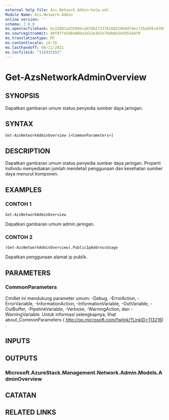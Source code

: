 ```yaml
---
external help file: Azs.Network.Admin-help.xml
Module Name: Azs.Network.Admin
online version: ''
schema: 2.0.0
ms.openlocfilehash: 6c22881ad3509dca07d6272376168218b0dfdec735a936c6760fc0d9956e3c5e
ms.sourcegitcommit: 49f8ffe5d8e08ba3d22e3b2e76db0e54dd55d4f0
ms.translationtype: MT
ms.contentlocale: id-ID
ms.lasthandoff: 08/11/2021
ms.locfileid: "132415153"
---
```

# Get-AzsNetworkAdminOverview

## SYNOPSIS
Dapatkan gambaran umum status penyedia sumber daya jaringan.

## SYNTAX

```
Get-AzsNetworkAdminOverview [<CommonParameters>]
```

## DESCRIPTION
Dapatkan gambaran umum status penyedia sumber daya jaringan. Properti individu menyediakan jumlah mendetail penggunaan dan kesehatan sumber daya menurut komponen.

## EXAMPLES

### CONTOH 1
```
Get-AzsNetworkAdminOverview
```

Dapatkan gambaran umum admin jaringan.

### CONTOH 2
```
(Get-AzsNetworkAdminOverview).PublicIpAddressUsage
```

Dapatkan penggunaan alamat ip publik.

## PARAMETERS

### CommonParameters
Cmdlet ini mendukung parameter umum: -Debug, -ErrorAction, -ErrorVariable, -InformationAction, -InformationVariable, -OutVariable, -OutBuffer, -PipelineVariable, -Verbose, -WarningAction, dan -WarningVariable. Untuk informasi selengkapnya, lihat about_CommonParameters ( http://go.microsoft.com/fwlink/?LinkID=113216) .

## INPUTS

## OUTPUTS

### Microsoft.AzureStack.Management.Network.Admin.Models.AdminOverview

## CATATAN

## RELATED LINKS
